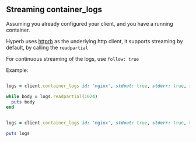 ## Streaming container_logs

Assuming you already configured your client, and you have a running container.

Hyperb uses [httprb](https://github.com/httprb/http) as the underlying http client, it supports streaming by default,
by calling the `readpartial`

For continuous streaming of the logs, use `follow: true`

Example:

```ruby

logs = client.container_logs id: 'nginx', stdout: true, stderr: true, follow: true

while body = logs.readpartial(1024)
  puts body
end

```

```ruby

logs = client.container_logs id: 'nginx', stdout: true, stderr: true, tail: 30

puts logs

```